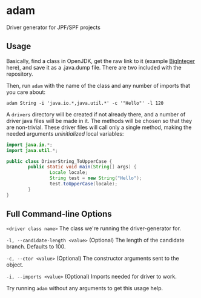 # adam
Driver generator for JPF/SPF projects

## Usage

Basically, find a class in OpenJDK, get the raw link to it (example [BigInteger](http://hg.openjdk.java.net/jdk8/jdk8/jdk/raw-file/687fd7c7986d/src/share/classes/java/math/BigInteger.java) here), and save it as a .java.dump file. There are two included with the repository.

Then, run `adam` with the name of the class and any number of imports that you care about: 

`adam String -i 'java.io.*,java.util.*' -c '"Hello"' -l 120`

A `drivers` directory will be created if not already there, and a number of driver java files will be made in it. The methods will be chosen so that they are non-trivial. These driver files will call only a single method, making the needed arguments _uninitialized_ local variables:

```java
import java.io.*;
import java.util.*;

public class DriverString_ToUpperCase {
        public static void main(String[] args) {
                Locale locale;
                String test = new String("Hello");
                test.toUpperCase(locale);
        }
}
```

## Full Command-line Options

`<driver class name>`
  The class we're running the driver-generator for.
        
`-l, --candidate-length <value>`
  (Optional) The length of the candidate branch. Defaults to 100.
  
`-c, --ctor <value>`
  (Optional) The constructor arguments sent to the object.
  
`-i, --imports <value>`
  (Optional) Imports needed for driver to work.

Try running `adam` without any arguments to get this usage help.
